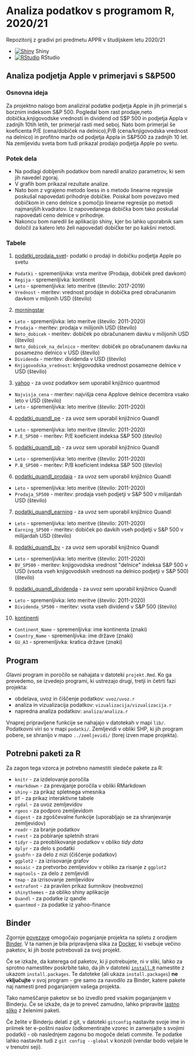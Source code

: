 # Analiza podatkov s programom R, 2020/21

Repozitorij z gradivi pri predmetu APPR v študijskem letu 2020/21

* [![Shiny](http://mybinder.org/badge.svg)](http://mybinder.org/v2/gh/ian-spiller/APPR-2020-21/master?urlpath=shiny/APPR-2020-21/projekt.Rmd) Shiny
* [![RStudio](http://mybinder.org/badge.svg)](http://mybinder.org/v2/gh/ian-spiller/APPR-2020-21/master?urlpath=rstudio) RStudio

## Analiza podjetja Apple v primerjavi s S&P500

### Osnovna ideja

Za projektno nalogo bom analiziral podatke podjetja Apple in jih primerjal s borznim indeksom S&P 500.
Pogledal bom rast prodaje,neto dobička,knjigovodske vrednosti in dividend od S$P 500 in podjetja Appla v zadnjih 10tih letih,
ter primerjal rasti med seboj.
Nato bom primerjal še koeficenta P/E (cena/dobiček na delnico),P/B (cena/knjigovodska vrednost na delnico) in profitno maržo
od podjetja Appla in S&P500 za zadnjih 10 let. Na zemljevidu sveta bom tudi prikazal prodajo podjetja Apple po svetu.

### Potek dela

* Na podlagi dobljenih podatkov bom naredil analizo parametrov, ki sem jih navedel zgoraj.
* V grafih bom prikazal rezultate analize.
* Nato bom z vgrajeno metodo loess in s metodo linearne regresije poskušal napovedati prihodnje dobičke. 
Poiskal bom povezavo med dobičkom in ceno delnice s pomočjo linearne regresije po metodi najmanjših kvadratov.
Iz napovedanega dobička bom tako poskušal napovedati ceno delnice v prihodnje.
* Nakoncu bom naredil še aplikacijo shiny, kjer bo lahko uporabnik sam določil za katero leto želi 
napovedati dobičke ter po kakšni metodi.


### Tabele


1. [podatki_prodaja_svet](https://www.sec.gov/Archives/edgar/data/320193/000032019319000119/a10-k20199282019.htm#sDBCC0D7FC5D05F49A572F9AA0627E992)- podatki o prodaji in dobičku podjetja Apple po svetu
- `Podatki` - spremenljivka: vrsta meritve (Prodaja, dobiček pred davkom)
- `Regija` - spremenljivka: kontinent
- `Leto` - spremenljivka: leto meritve (število: 2017-2019)
- `Vrednost` - meritev: vrednost prodaje in dobička pred obračunanim davkom v miljonih USD (število)

2. [morningstar](https://financials.morningstar.com/ratios/r.html?t=0P000000GY&culture=en&platform=sal)
- `Leto` - spremenljivka: leto meritve (število: 2011-2020)
- `Prodaja` - meritev: prodaja v milijonih USD (število)
- `Neto_dobicek` - meritev: dobiček po obračunanem davku v milijonih USD (število)
- `Neto_dobicek_na_delnico` - meritev: dobiček po obračunanem davku na posamezno delnico v USD (število)
- `Dividenda` - meritev: dividenda v USD (število)
- `Knjigovodska_vrednost`: knjigovodska vrednost posamezne delnice v USD (število)

3. [yahoo](https://finance.yahoo.com/quote/AAPL/history/) - za uvoz podatkov sem uporabil knjižnico quantmod 
- `Najvisja_cena` - meritev: najvišja cena Applove delnice decembra vsako leto v USD (število)
- `Leto` - spremenljivka: leto meritve (število: 2011-2020)

4. [podatki_quandl_pe](https://www.quandl.com/data/MULTPL/SHILLER_PE_RATIO_MONTH-Shiller-PE-Ratio-by-Month) - za uvoz sem uporabil knjižnico Quandl
- `Leto` - spremenljivka: leto meritve (število: 2011-2020)
- `P.E_SP500` - meritev: P/E koeficient indeksa S&P 500 (število)

5. [podatki_quandl_pb](https://www.quandl.com/data/MULTPL/SP500_PBV_RATIO_YEAR-S-P-500-Price-to-Book-Value-by-Year) - za uvoz sem uporabil knjižnico Quandl
- `Leto` - spremenljivka: leto meritve (število: 2011-2020)
- `P.B_SP500` - meritev: P/B koeficient indeksa S&P 500 (število)

6. [podatki_quandl_prodaja](https://www.quandl.com/data/MULTPL/SP500_SALES_YEAR-S-P-500-Sales-by-Year) - za uvoz sem uporabil knjižnico Quandl
- `Leto` - spremenljivka: leto meritve (število: 2011-2020)
- `Prodaja_SP500` - meritev: prodaja vseh podjetji v S&P 500 v milijardah USD (število)

7. [podatki_quandl_earning](https://www.quandl.com/data/MULTPL/SP500_EARNINGS_YEAR-S-P-500-Earnings-by-Year) - za uvoz sem uporabil knjižnico Quandl
- `Leto` - spremenljivka: leto meritve (število: 2011-2020)
- `Earning_SP500` - meritev: dobiček po davkih vseh podjetji v S&P 500 v milijardah USD (število)

8. [podatki_quandl_bv](https://www.quandl.com/data/MULTPL/SP500_BVPS_YEAR-S-P-500-Book-Value-Per-Share-by-Year) - za uvoz sem uporabil knjižnico Quandl
- `Leto` - spremenljivka: leto meritve (število: 2011-2020)
- `BV_SP500` - meritev: knjigovodska vrednost "delnice" indeksa S&P 500 v USD (vsota vseh knjigovodskih vrednosti na delnico podjetji v S&P 500) (število) 

9. [podatki_quandl_dividenda](https://www.quandl.com/data/MULTPL/SP500_DIV_YEAR-S-P-500-Dividend-by-Year) - za uvoz sem uporabil knjižnico Quandl
- `Leto` - spremenljivka: leto meritve (število: 2011-2020)
- `Dividenda_SP500` - meritev: vsota vseh dividend v S&P 500 (število)

10. [kontinenti](https://datahub.io/JohnSnowLabs/country-and-continent-codes-list)
- `Continent_Name` - spremenljivka: ime kontinenta (znaki)
- `Country_Name` - spremenljivka: ime države (znaki)
- `GU_A3` - spremenljivka: kratica države (znaki)

## Program

Glavni program in poročilo se nahajata v datoteki `projekt.Rmd`.
Ko ga prevedemo, se izvedejo programi, ki ustrezajo drugi, tretji in četrti fazi projekta:

* obdelava, uvoz in čiščenje podatkov: `uvoz/uvoz.r`
* analiza in vizualizacija podatkov: `vizualizacija/vizualizacija.r`
* napredna analiza podatkov: `analiza/analiza.r`

Vnaprej pripravljene funkcije se nahajajo v datotekah v mapi `lib/`.
Podatkovni viri so v mapi `podatki/`.
Zemljevidi v obliki SHP, ki jih program pobere,
se shranijo v mapo `../zemljevidi/` (torej izven mape projekta).

## Potrebni paketi za R

Za zagon tega vzorca je potrebno namestiti sledeče pakete za R:

* `knitr` - za izdelovanje poročila
* `rmarkdown` - za prevajanje poročila v obliki RMarkdown
* `shiny` - za prikaz spletnega vmesnika
* `DT` - za prikaz interaktivne tabele
* `rgdal` - za uvoz zemljevidov
* `rgeos` - za podporo zemljevidom
* `digest` - za zgoščevalne funkcije (uporabljajo se za shranjevanje zemljevidov)
* `readr` - za branje podatkov
* `rvest` - za pobiranje spletnih strani
* `tidyr` - za preoblikovanje podatkov v obliko *tidy data*
* `dplyr` - za delo s podatki
* `gsubfn` - za delo z nizi (čiščenje podatkov)
* `ggplot2` - za izrisovanje grafov
* `mosaic` - za pretvorbo zemljevidov v obliko za risanje z `ggplot2`
* `maptools` - za delo z zemljevidi
* `tmap` - za izrisovanje zemljevidov
* `extrafont` - za pravilen prikaz šumnikov (neobvezno)
* `shinythemes` - za obliko shiny aplikacije
* `Quandl` - za podatke iz qandle
* `quantmod` - za podatke iz yahoo-finance

## Binder

Zgornje [povezave](#analiza-podatkov-s-programom-r-202021)
omogočajo poganjanje projekta na spletu z orodjem [Binder](https://mybinder.org/).
V ta namen je bila pripravljena slika za [Docker](https://www.docker.com/),
ki vsebuje večino paketov, ki jih boste potrebovali za svoj projekt.

Če se izkaže, da katerega od paketov, ki ji potrebujete, ni v sliki,
lahko za sprotno namestitev poskrbite tako,
da jih v datoteki [`install.R`](install.R) namestite z ukazom `install.packages`.
Te datoteke (ali ukaza `install.packages`) **ne vključujte** v svoj program -
gre samo za navodilo za Binder, katere pakete naj namesti pred poganjanjem vašega projekta.

Tako nameščanje paketov se bo izvedlo pred vsakim poganjanjem v Binderju.
Če se izkaže, da je to preveč zamudno,
lahko pripravite [lastno sliko](https://github.com/jaanos/APPR-docker) z želenimi paketi.

Če želite v Binderju delati z git,
v datoteki `gitconfig` nastavite svoje ime in priimek ter e-poštni naslov
(odkomentirajte vzorec in zamenjajte s svojimi podatki) -
ob naslednjem zagonu bo mogoče delati commite.
Te podatke lahko nastavite tudi z `git config --global` v konzoli
(vendar bodo veljale le v trenutni seji).
